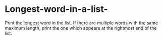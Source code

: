 # Longest-word-in-a-list-

Print the longest word in the list. If there are multiple words with the same maximum length, print the one which appears at the rightmost end of the list.

